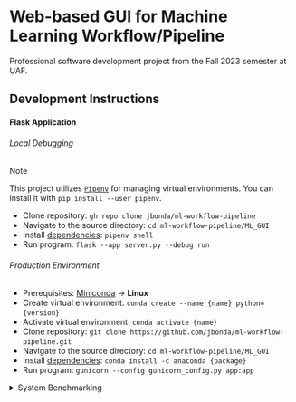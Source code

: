 # Web-based GUI for Machine Learning Workflow/Pipeline

Professional software development project from the Fall 2023 semester at UAF.

## Development Instructions

#### Flask Application

###### Local Debugging

> [!NOTE]
> This project utilizes [`Pipenv`](https://pipenv.pypa.io/en/latest/) for managing virtual environments.
> You can install it with `pip install --user pipenv`.

- Clone repository: `gh repo clone jbonda/ml-workflow-pipeline`
- Navigate to the source directory: `cd ml-workflow-pipeline/ML_GUI`
- Install [dependencies](ML_GUI/Pipfile): `pipenv shell`
- Run program: `flask --app server.py --debug run`

###### Production Environment

- Prerequisites: [Miniconda](https://docs.conda.io/projects/miniconda/en/latest/#quick-command-line-install) → **Linux**
- Create virtual environment: `conda create --name {name} python={version}`
- Activate virtual environment: `conda activate {name}`
- Clone repository: `git clone https://github.com/jbonda/ml-workflow-pipeline.git`
- Navigate to the source directory: `cd ml-workflow-pipeline/ML_GUI`
- Install [dependencies](ML_GUI/Pipfile): `conda install -c anaconda {package}`
- Run program: `gunicorn --config gunicorn_config.py app:app`

<details>
<summary>System Benchmarking</summary>

###### Node.js

- Navigate to the source directory: `cd benchmark/src`
- Install dependencies: `npm i`
- Run the development script: `npm run devstart`

###### Hybrid

- Supplementary resources are available within the [`benchmark`](https://github.com/jbonda/ml-workflow-pipeline/tree/main/benchmark) directory.

###### .NET

- [ML.NET Tutorial - Get started in 10 minutes](https://dotnet.microsoft.com/en-us/learn/ml-dotnet/get-started-tutorial/intro)

## Project Diagrams

![PERT/CPM Chart](docs/PERT_CPM_Chart.svg)

</details>
